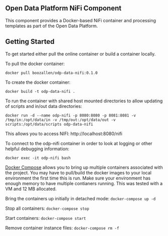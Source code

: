 ## Open Data Platform NiFi Component
This component provides a Docker-based NiFi container and processing templates as part of the Open Data Platform.


## Getting Started
To get started either pull the online container or build a container locally.

To pull the docker container:
```
docker pull boozallen/odp-data-nifi:0.1.0
```

To create the docker container:
```
docker build -t odp-data-nifi .
```

To run the container with shared host mounted directories to allow updating of scripts and in/out data directories:
```
docker run -d --name odp-nifi -p 8080:8080 -p 8081:8081 -v /tmp/in:/opt/data/in -v /tmp/out:/opt/data/out -v scripts:/opt/data/scripts odp-data-nifi
```

This allows you to access NIFI:
http://localhost:8080/nifi

To connect to the odp-nifi container in order to look at logging or other helpful debugging information:
```
docker exec -it odp-nifi bash
```

[Docker Compose](https://docs.docker.com/compose/install/) allows you to bring up multiple containers associated with the project.  You may have to pull/build the docker images to your local environment the first time this is run.  Make sure your environment has enough memory to have multiple contianers running.  This was tested with a VM and 12 MB allocated.

Bring the containers up initially in detached mode: `docker-compose up -d`

Stop all containers: `docker-compose stop`

Start containers: `docker-compose start`

Remove container instance files: `docker-compose rm -f`
